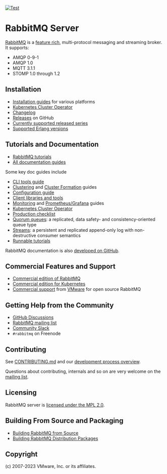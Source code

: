 [![Test](https://github.com/rabbitmq/rabbitmq-server/actions/workflows/test.yaml/badge.svg)](https://github.com/rabbitmq/rabbitmq-server/actions/workflows/test.yaml)

# RabbitMQ Server

[RabbitMQ](https://rabbitmq.com) is a [feature rich](https://rabbitmq.com/documentation.html),
multi-protocol messaging and streaming broker. It supports:

 * AMQP 0-9-1
 * AMQP 1.0
 * MQTT 3.1.1
 * STOMP 1.0 through 1.2


## Installation

 * [Installation guides](https://rabbitmq.com/download.html) for various platforms
 * [Kubernetes Cluster Operator](https://rabbitmq.com/kubernetes/operator/operator-overview.html)
 * [Changelog](https://www.rabbitmq.com/changelog.html)
 * [Releases](https://github.com/rabbitmq/rabbitmq-server/releases) on GitHub
 * [Currently supported released series](https://www.rabbitmq.com/versions.html)
 * [Supported Erlang versions](https://www.rabbitmq.com/which-erlang.html)


## Tutorials and Documentation

 * [RabbitMQ tutorials](https://rabbitmq.com/getstarted.html)
 * [All documentation guides](https://rabbitmq.com/documentation.html)

Some key doc guides include

 * [CLI tools guide](https://rabbitmq.com/cli.html)
 * [Clustering](https://www.rabbitmq.com/clustering.html) and [Cluster Formation](https://www.rabbitmq.com/cluster-formation.html) guides
 * [Configuration guide](https://rabbitmq.com/configure.html)
 * [Client libraries and tools](https://rabbitmq.com/devtools.html)
 * [Monitoring](https://rabbitmq.com/monitoring.html) and [Prometheus/Grafana](https://www.rabbitmq.com/prometheus.html) guides
 * [Kubernetes Cluster Operator](https://rabbitmq.com/kubernetes/operator/operator-overview.html)
 * [Production checklist](https://rabbitmq.com/production-checklist.html)
 * [Quorum queues](https://rabbitmq.com/quorum-queues.html): a replicated, data safety- and consistency-oriented queue type
 * [Streams](https://rabbitmq.com/streams.html): a persistent and replicated append-only log with non-destructive consumer semantics
 * [Runnable tutorials](https://github.com/rabbitmq/rabbitmq-tutorials/)

RabbitMQ documentation is also [developed on GitHub](https://github.com/rabbitmq/rabbitmq-website/).

## Commercial Features and Support

 * [Commercial edition of RabbitMQ](https://tanzu.vmware.com/rabbitmq)
 * [Commercial edition for Kubernetes](https://rabbitmq.com/kubernetes/tanzu/installation.html)
 * [Commercial support](https://rabbitmq.com/services.html) from [VMware](https://vmware.com) for open source RabbitMQ

## Getting Help from the Community

 * [GitHub Discussions](https://github.com/rabbitmq/rabbitmq-server/discussions/)
 * [RabbitMQ mailing list](https://groups.google.com/forum/#!forum/rabbitmq-users)
 * [Community Slack](https://rabbitmq-slack.herokuapp.com/)
 * `#rabbitmq` on Freenode


## Contributing

See [CONTRIBUTING.md](./CONTRIBUTING.md) and our [development process overview](https://rabbitmq.com/github.html).

Questions about contributing, internals and so on are very welcome on the [mailing list](https://groups.google.com/forum/#!forum/rabbitmq-users).


## Licensing

RabbitMQ server is [licensed under the MPL 2.0](LICENSE-MPL-RabbitMQ).


## Building From Source and Packaging

 * [Building RabbitMQ from Source](https://rabbitmq.com/build-server.html)
 * [Building RabbitMQ Distribution Packages](https://rabbitmq.com/build-server.html)


## Copyright

(c) 2007-2023 VMware, Inc. or its affiliates.
